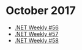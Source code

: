 # October 2017

+ [.NET Weekly #56](number-56.md)
+ [.NET Weekly #57](number-57.md)
+ [.NET Weekly #58](number-58.md)
